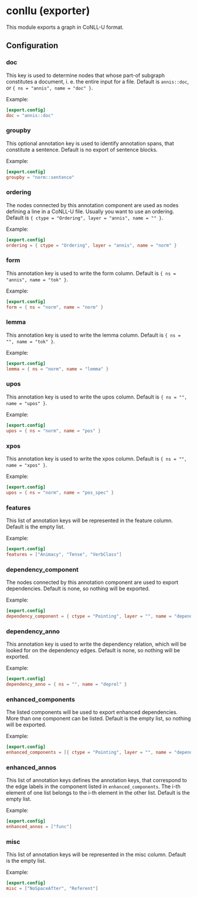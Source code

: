 # conllu (exporter)

This module exports a graph in CoNLL-U format.

## Configuration

###  doc

This key is used to determine nodes that whose part-of subgraph constitutes a document, i. e. the entire input for a file.
Default is `annis::doc`, or `{ ns = "annis", name = "doc" }`.

Example:
```toml
[export.config]
doc = "annis::doc"
```

###  groupby

This optional annotation key is used to identify annotation spans, that constitute a sentence. Default is no export of sentence blocks.

Example:
```toml
[export.config]
groupby = "norm::sentence"
```

###  ordering

The nodes connected by this annotation component are used as nodes defining a line in a CoNLL-U file. Usually you want to use an ordering.
Default is `{ ctype = "Ordering", layer = "annis", name = "" }`.

Example:
```toml
[export.config]
ordering = { ctype = "Ordering", layer = "annis", name = "norm" }
```

###  form

This annotation key is used to write the form column.
Default is `{ ns = "annis", name = "tok" }`.

Example:
```toml
[export.config]
form = { ns = "norm", name = "norm" }
```

###  lemma

This annotation key is used to write the lemma column.
Default is `{ ns = "", name = "tok" }`.

Example:
```toml
[export.config]
lemma = { ns = "norm", name = "lemma" }
```

###  upos

This annotation key is used to write the upos column.
Default is `{ ns = "", name = "upos" }`.

Example:
```toml
[export.config]
upos = { ns = "norm", name = "pos" }
```

###  xpos

This annotation key is used to write the xpos column.
Default is `{ ns = "", name = "xpos" }`.

Example:
```toml
[export.config]
upos = { ns = "norm", name = "pos_spec" }
```

###  features

This list of annotation keys will be represented in the feature column.
Default is the empty list.

Example:
```toml
[export.config]
features = ["Animacy", "Tense", "VerbClass"]
```

###  dependency_component

The nodes connected by this annotation component are used to export dependencies.
Default is none, so nothing will be exported.

Example:
```toml
[export.config]
dependency_component = { ctype = "Pointing", layer = "", name = "dependencies" }
```

###  dependency_anno

This annotation key is used to write the dependency relation, which will be looked for on the dependency edges.
Default is none, so nothing will be exported.

Example:
```toml
[export.config]
dependency_anno = { ns = "", name = "deprel" }
```

###  enhanced_components

The listed components will be used to export enhanced dependencies. More than
one component can be listed.
Default is the empty list, so nothing will be exported.

Example:
```toml
[export.config]
enhanced_components = [{ ctype = "Pointing", layer = "", name = "dependencies" }]
```

###  enhanced_annos

This list of annotation keys defines the annotation keys, that correspond to the
edge labels in the component listed in `enhanced_components`. The i-th element of
one list belongs to the i-th element in the other list. Default is the empty list.

Example:
```toml
[export.config]
enhanced_annos = ["func"]
```

###  misc

This list of annotation keys will be represented in the misc column.
Default is the empty list.

Example:
```toml
[export.config]
misc = ["NoSpaceAfter", "Referent"]
```


